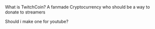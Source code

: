 What is TwitchCoin?
A fanmade Cryptocurrency who should be a way to donate to streamers



Should i make one for youtube?
